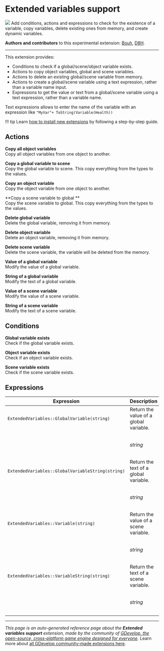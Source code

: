 # Extended variables support

<img src="https://resources.gdevelop-app.com/assets/Icons/variable-box.svg" class="extension-icon"></img>
Add conditions, actions and expressions to check for the existence of a variable, copy variables, delete existing ones from memory, and create dynamic variables.

**Authors and contributors** to this experimental extension: [Bouh](https://gd.games/Bouh), [D8H](https://gd.games/D8H).

---

This extension provides: 

- Conditions to check if a global/scene/object variable exists.
- Actions to copy object variables, global and scene variables.
- Actions to delete an existing global/scene variable from memory.
- Actions to create a global/scene variable using a text expression, rather than a variable name input.
- Expressions to get the value or text from a global/scene variable using a text expression, rather than a variable name.

Text expressions allows to enter the name of the variable with an expression like `"MyVar"+ ToString(Variable(Health))`

!!! tip
    Learn [how to install new extensions](/gdevelop5/extensions/search) by following a step-by-step guide.

## Actions

**Copy all object variables**  
Copy all object variables from one object to another.

**Copy a global variable to scene**  
Copy the global variable to scene. This copy everything from the types to the values.

**Copy an object variable**  
Copy the object variable from one object to another.

**Copy a scene variable to global **  
Copy the scene variable to global. This copy everything from the types to the values.

**Delete global variable**  
Delete the global variable, removing it from memory.

**Delete object variable**  
Delete an object variable, removing it from memory.

**Delete scene variable**  
Delete the scene variable, the variable will be deleted from the memory.

**Value of a global variable**  
Modify the value of a global variable.

**String of a global variable**  
Modify the text of a global variable.

**Value of a scene variable**  
Modify the value of a scene variable.

**String of a scene variable**  
Modify the text of a scene variable.

## Conditions

**Global variable exists**  
Check if the global variable exists.

**Object variable exists**  
Check if an object variable exists.

**Scene variable exists**  
Check if the scene variable exists.

## Expressions

| Expression | Description |  |
|-----|-----|-----|
| `ExtendedVariables::GlobalVariable(string)` | Return the value of a global variable. ||
| | _string_ | Name of the global variable |
| `ExtendedVariables::GlobalVariableString(string)` | Return the text of a global variable. ||
| | _string_ | Name of the global variable |
| `ExtendedVariables::Variable(string)` | Return the value of a scene variable. ||
| | _string_ | Name of the scene variable |
| `ExtendedVariables::VariableString(string)` | Return the text of a scene variable. ||
| | _string_ | Name of the scene variable |


---

*This page is an auto-generated reference page about the **Extended variables support** extension, made by the community of [GDevelop, the open-source, cross-platform game engine designed for everyone](https://gdevelop.io/).* Learn more about [all GDevelop community-made extensions here](/gdevelop5/extensions).